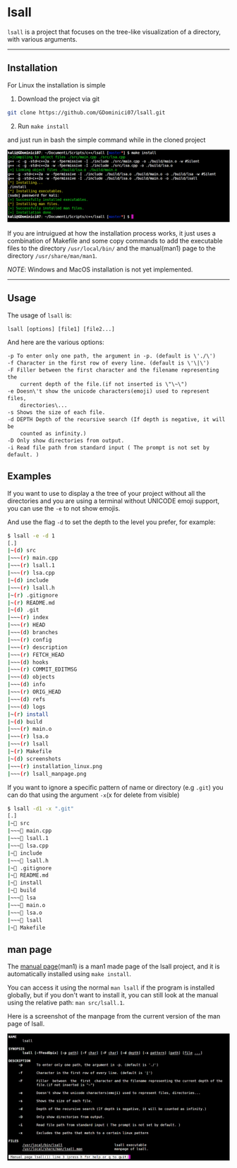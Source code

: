 # lsall

`lsall` is a project that focuses on the tree-like visualization of a directory, with various arguments.

---
## Installation

For Linux the installation is simple

1. Download the project via git

```bash
git clone https://github.com/GDominici07/lsall.git
```

2. Run `make install`

and just run in bash the simple command while in the cloned project

![installation image](./screenshots/installation_linux.png)

If you are intruigued at how the installation process works, it just uses a combination of Makefile and some copy commands to add the executable files to the directory `/usr/local/bin/` and the manual(man1) page to the directory `/usr/share/man/man1`.

*NOTE*: Windows and MacOS installation is not yet implemented.

---
## Usage
The usage of `lsall` is:

    lsall [options] [file1] [file2...]

And here are the various options:

```
-p To enter only one path, the argument in -p. (default is \'./\')
-f Character in the first row of every line. (default is \'\|\')
-F Filler between the first character and the filename representing the
    current depth of the file.(if not inserted is \"\~\")
-e Doesn\'t show the unicode characters(emoji) used to represent files,
    directories\...
-s Shows the size of each file.
-d DEPTH Depth of the recursive search (If depth is negative, it will be
    counted as infinity.)
-D Only show directories from output.
-i Read file path from standard input ( The prompt is not set by default. )
```
## Examples

If you want to use to display a the tree of your project without all the directories and you are
using a terminal without UNICODE emoji support, you can use the `-e` to not show emojis.

And use the flag `-d` to set the depth to the level you prefer, for example:

```bash
$ lsall -e -d 1
[.]
|~(d) src
|~~~(r) main.cpp
|~~~(r) lsall.1
|~~~(r) lsa.cpp
|~(d) include
|~~~(r) lsall.h
|~(r) .gitignore
|~(r) README.md
|~(d) .git
|~~~(r) index
|~~~(r) HEAD
|~~~(d) branches
|~~~(r) config
|~~~(r) description
|~~~(r) FETCH_HEAD
|~~~(d) hooks
|~~~(r) COMMIT_EDITMSG
|~~~(d) objects
|~~~(d) info
|~~~(r) ORIG_HEAD
|~~~(d) refs
|~~~(d) logs
|~(r) install
|~(d) build
|~~~(r) main.o
|~~~(r) lsa.o
|~~~(r) lsall
|~(r) Makefile
|~(d) screenshots
|~~~(r) installation_linux.png
|~~~(r) lsall_manpage.png
```

If you want to ignore a specific pattern of name or directory (e.g `.git`) you can do that using the argument `-x`(x for delete from visible)

```bash
$ lsall -d1 -x ".git"
[.]
|~📁 src
|~~~📃 main.cpp
|~~~📃 lsall.1
|~~~📃 lsa.cpp
|~📁 include
|~~~📃 lsall.h
|~📃 .gitignore
|~📃 README.md
|~📃 install
|~📁 build
|~~~📃 lsa
|~~~📃 main.o
|~~~📃 lsa.o
|~~~📃 lsall
|~📃 Makefile
```

## man page

The [manual page](src/lsall.1)(man1) is a man1 made page of the lsall project, and 
it is automatically installed using `make install`.

You can access it using the normal `man lsall` if the program is installed globally, but if you don't want to install it, you can still look at the manual using the relative path: `man src/lsall.1`.

Here is a screenshot of the manpage from the current version of the man page of lsall.

![manpage screenshot](screenshots/lsall_manpage.png)


